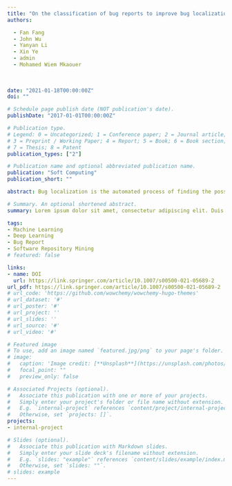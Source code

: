 ```yaml
---
title: "On the classification of bug reports to improve bug localization"
authors:

  - Fan Fang
  - John Wu
  - Yanyan Li
  - Xin Ye
  - admin
  - Mohamed Wiem Mkaouer
  
  
  
date: "2021-01-18T00:00:00Z"
doi: ""

# Schedule page publish date (NOT publication's date).
publishDate: "2017-01-01T00:00:00Z"

# Publication type.
# Legend: 0 = Uncategorized; 1 = Conference paper; 2 = Journal article;
# 3 = Preprint / Working Paper; 4 = Report; 5 = Book; 6 = Book section;
# 7 = Thesis; 8 = Patent
publication_types: ["2"]

# Publication name and optional abbreviated publication name.
publication: "Soft Computing"
publication_short: ""

abstract: Bug localization is the automated process of finding the possible faulty files in a software project. Bug localization allows developers to concentrate on vital files. Information retrieval (IR)-based approaches have been proposed to assist automatically identify software defects by using bug report information. However, some bug reports that are not semantically related to the relevant code are not helpful to IR-based systems. Running an IR-based reporting system can lead to false-positive results. In this paper, we propose a classification model for classifying a bug report as either uninformative or informative. Our approach helps to lower false positives and increase ranking performances by filtering uninformative information before running an IR-based bug location system. The model is based on implicit features learned from bug reports that use neural networks and explicit features defined manually. 

# Summary. An optional shortened abstract.
summary: Lorem ipsum dolor sit amet, consectetur adipiscing elit. Duis posuere tellus ac convallis placerat. Proin tincidunt magna sed ex sollicitudin condimentum.

tags:
- Machine Learning
- Deep Learning
- Bug Report
- Software Repository Mining
# featured: false

links:
- name: DOI
  url: https://link.springer.com/article/10.1007/s00500-021-05689-2
url_pdf: https://link.springer.com/article/10.1007/s00500-021-05689-2
# url_code: 'https://github.com/wowchemy/wowchemy-hugo-themes'
# url_dataset: '#'
# url_poster: '#'
# url_project: ''
# url_slides: ''
# url_source: '#'
# url_video: '#'

# Featured image
# To use, add an image named `featured.jpg/png` to your page's folder. 
# image:
#   caption: 'Image credit: [**Unsplash**](https://unsplash.com/photos/s9CC2SKySJM)'
#   focal_point: ""
#   preview_only: false

# Associated Projects (optional).
#   Associate this publication with one or more of your projects.
#   Simply enter your project's folder or file name without extension.
#   E.g. `internal-project` references `content/project/internal-project/index.md`.
#   Otherwise, set `projects: []`.
projects:
- internal-project

# Slides (optional).
#   Associate this publication with Markdown slides.
#   Simply enter your slide deck's filename without extension.
#   E.g. `slides: "example"` references `content/slides/example/index.md`.
#   Otherwise, set `slides: ""`.
# slides: example
---
```


<!-- {{% callout note %}}
Create your slides in Markdown - click the *Slides* button to check out the example.
{{% /callout %}}

Supplementary notes can be added here, including [code, math, and images](https://wowchemy.com/docs/writing-markdown-latex/). -->
